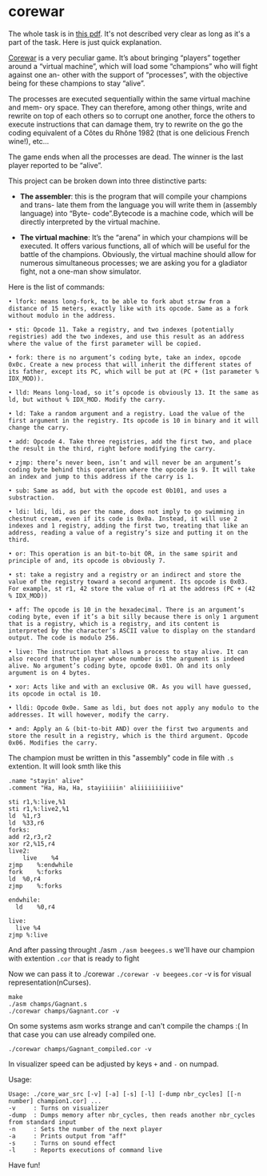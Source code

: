 # corewar

The whole task is in [this pdf](https://github.com/franckevicz/corewar/blob/master/corewar.en.pdf). It's not described very clear as long as it's a part of the task.
Here is just quick explanation.

[Corewar](https://en.wikipedia.org/wiki/Core_War) is a very peculiar game. It’s about bringing “players” together around a “virtual machine”, which will load some “champions” who will fight against one an- other with the support of “processes”, with the objective being for these champions to stay “alive”.

The processes are executed sequentially within the same virtual machine and mem- ory space. They can therefore, among other things, write and rewrite on top of each others so to corrupt one another, force the others to execute instructions that can damage them, try to rewrite on the go the coding equivalent of a Côtes du Rhône 1982 (that is one delicious French wine!), etc...

The game ends when all the processes are dead. The winner is the last player reported to be “alive”.

This project can be broken down into three distinctive parts:

+ **The assembler**: this is the program that will compile your champions and trans- late them from the language you will write them in (assembly language) into “Byte- code”.Bytecode is a machine code, which will be directly interpreted by the virtual machine.

+ **The virtual machine**: It’s the “arena” in which your champions will be executed. It offers various functions, all of which will be useful for the battle of the champions. Obviously, the virtual machine should allow for numerous simultaneous processes; we are asking you for a gladiator fight, not a one-man show simulator.

Here is the list of commands:
```
• lfork: means long-fork, to be able to fork abut straw from a distance of 15 meters, exactly like with its opcode. Same as a fork without modulo in the address.

• sti: Opcode 11. Take a registry, and two indexes (potentially registries) add the two indexes, and use this result as an address where the value of the first parameter will be copied.

• fork: there is no argument’s coding byte, take an index, opcode 0x0c. Create a new process that will inherit the different states of its father, except its PC, which will be put at (PC + (1st parameter % IDX_MOD)).

• lld: Means long-load, so it’s opcode is obviously 13. It the same as ld, but without % IDX_MOD. Modify the carry.

• ld: Take a random argument and a registry. Load the value of the first argument in the registry. Its opcode is 10 in binary and it will change the carry.

• add: Opcode 4. Take three registries, add the first two, and place the result in the third, right before modifying the carry.

• zjmp: there’s never been, isn’t and will never be an argument’s coding byte behind this operation where the opcode is 9. It will take an index and jump to this address if the carry is 1.

• sub: Same as add, but with the opcode est 0b101, and uses a substraction.

• ldi: ldi, ldi, as per the name, does not imply to go swimming in chestnut cream, even if its code is 0x0a. Instead, it will use 2 indexes and 1 registry, adding the first two, treating that like an address, reading a value of a registry’s size and putting it on the third.

• or: This operation is an bit-to-bit OR, in the same spirit and principle of and, its opcode is obviously 7.

• st: take a registry and a registry or an indirect and store the value of the registry toward a second argument. Its opcode is 0x03. For example, st r1, 42 store the value of r1 at the address (PC + (42 % IDX_MOD))

• aff: The opcode is 10 in the hexadecimal. There is an argument’s coding byte, even if it’s a bit silly because there is only 1 argument that is a registry, which is a registry, and its content is interpreted by the character’s ASCII value to display on the standard output. The code is modulo 256.

• live: The instruction that allows a process to stay alive. It can also record that the player whose number is the argument is indeed alive. No argument’s coding byte, opcode 0x01. Oh and its only argument is on 4 bytes.

• xor: Acts like and with an exclusive OR. As you will have guessed, its opcode in octal is 10.

• lldi: Opcode 0x0e. Same as ldi, but does not apply any modulo to the addresses. It will however, modify the carry.

• and: Apply an & (bit-to-bit AND) over the first two arguments and store the result in a registry, which is the third argument. Opcode 0x06. Modifies the carry.
```

The champion must be written in this "assembly" code in file with `.s` extention. It will look smth like this 
```
.name "stayin' alive"
.comment "Ha, Ha, Ha, stayiiiiin' aliiiiiiiiiive"
	
sti	r1,%:live,%1
sti	r1,%:live2,%1
ld	%1,r3
ld	%33,r6
forks:
add	r2,r3,r2		
xor	r2,%15,r4
live2:
	live 	%4
zjmp	%:endwhile
fork	%:forks
ld	%0,r4
zjmp	%:forks

endwhile:
  ld	%0,r4

live:
  live %4
zjmp %:live
```
And after passing throught ./asm `./asm beegees.s` we'll have our champion with extention `.cor` that is ready to fight

Now we can pass it to ./corewar `./corewar -v beegees.cor` -v is for visual representation(nCurses).

```
make
./asm champs/Gagnant.s
./corewar champs/Gagnant.cor -v
```
On some systems asm works strange and can't compile the champs :( In that case you can use already compiled one.
```
./corewar champs/Gagnant_compiled.cor -v
```
In visualizer speed can be adjusted by keys `+` and `-` on numpad.

Usage:

```
Usage: ./core_war_src [-v] [-a] [-s] [-l] [-dump nbr_cycles] [[-n number] champion1.cor] ...
-v     : Turns on visualizer
-dump  : Dumps memory after nbr_cycles, then reads another nbr_cycles from standard input
-n     : Sets the number of the next player
-a     : Prints output from "aff"
-s     : Turns on sound effect
-l     : Reports executions of command live
```

Have fun!
